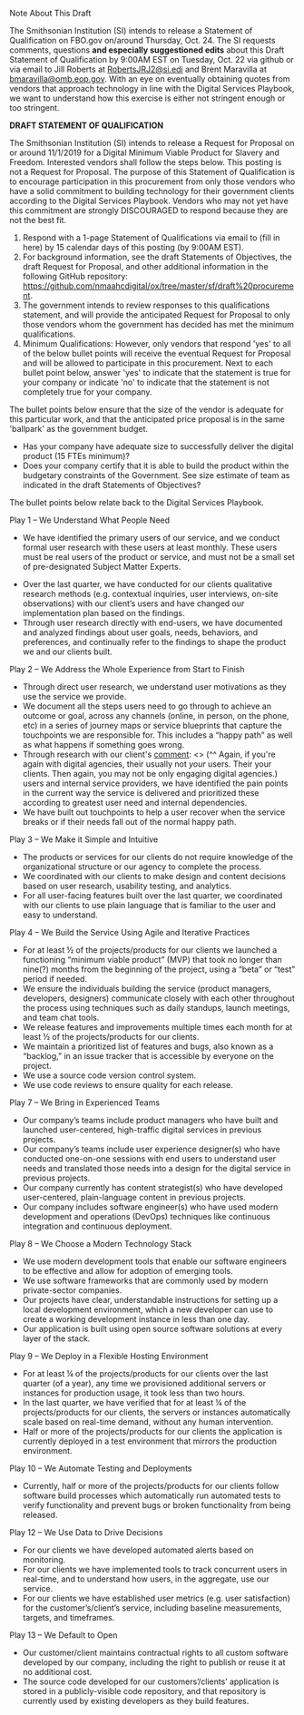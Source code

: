Note About This Draft  

The Smithsonian Institution (SI) intends to release a Statement of Qualification on FBO.gov on/around Thursday, Oct. 24. The SI requests comments, questions __and especially suggestioned edits__ about this Draft Statement of Qualification by 9:00AM EST on Tuesday, Oct. 22 via github or via email to Jill Roberts at RobertsJRJ2@si.edi and Brent Maravilla at bmaravilla@omb.eop.gov. With an eye on eventually obtaining quotes from vendors that approach technology in line with the Digital Services Playbook, we want to understand how this exercise is either not stringent enough or too stringent.

__DRAFT STATEMENT OF QUALIFICATION__  

The Smithsonian Institution (SI) intends to release a Request for Proposal on or around 11/1/2019 for a Digital Minimum Viable Product for Slavery and Freedom. Interested vendors shall follow the steps below. This posting is not a Request for Proposal. The purpose of this Statement of Qualification is to encourage participation in this procurement from only those vendors who have a solid commitment to building technology for their government clients according to the Digital Services Playbook. Vendors who may not yet have this commitment are strongly DISCOURAGED to respond because they are not the best fit.

1. Respond with a 1-page Statement of Qualifications via email to (fill in here) by 15 calendar days of this posting (by 9:00AM EST).  
2. For background information, see the draft Statements of Objectives, the draft Request for Proposal, and other additional information in the following GitHub repository: https://github.com/nmaahcdigital/ox/tree/master/sf/draft%20procurement.  
3. The government intends to review responses to this qualifications statement, and will provide the anticipated Request for Proposal to only those vendors whom the government has decided has met the minimum qualifications.  
4. Minimum Qualifications: However, only vendors that respond 'yes' to all of the below bullet points will receive the eventual Request for Proposal and will be allowed to participate in this procurement. Next to each bullet point below, answer 'yes' to indicate that the statement is true for your company or indicate 'no' to indicate that the statement is not completely true for your company.  

The bullet points below ensure that the size of the vendor is adequate for this particular work, and that the anticipated price proposal is in the same 'ballpark' as the government budget.  

* Has your company have adequate size to successfully deliver the digital product (15 FTEs minimum)?
* Does your company certify that it is able to build the product within the budgetary constraints of the Government. See size estimate of team as indicated in the draft Statements of Objectives?

The bullet points below relate back to the Digital Services Playbook.  

[comment]: <> (Added "we" to each; I believe it makes it clearer that respondent should also answer yes/no to these bullets, plus it makes it a little easier to read :D)


Play 1 – We Understand What People Need
  * We have identified the primary users of our service, and we conduct formal user research with these users at least monthly. These users must be real users of the product or service, and must not be a small set of pre-designated Subject Matter Experts.
  
  [comment]: <> (^^ this might be confused with getting client feedback about the agency's/firm's serivces. I might nix this bullet all together and start with the next.)
  
  * Over the last quarter, we have conducted for our clients qualitative research methods (e.g. contextual inquiries, user interviews, on-site observations) with our client’s users and have changed our implementation plan based on the findings.
  * Through user research directly with end-users, we have documented and analyzed findings about user goals, needs, behaviors, and preferences, and continually refer to the findings to shape the product we and our clients built.
  
Play 2 – We Address the Whole Experience from Start to Finish
  * Through direct user research, we understand user motivations as they use the service we provide.
  * We document all the steps users need to go through to achieve an outcome or goal, across any channels (online, in person, on the phone, etc) in a series of journey maps or service blueprints that capture the touchpoints we are responsible for. This includes a “happy path” as well as what happens if something goes wrong.
  * Through research with our client's [comment]: <> (^^ Again, if you're again with digital agencies, their usually not _your_ users. Their your clients. Then again, you may not be only engaging digital agencies.) users and internal service providers, we have identified the pain points in the current way the service is delivered and prioritized these according to greatest user need and internal dependencies.
  * We have built out touchpoints to help a user recover when the service breaks or if their needs fall out of the normal happy path.
  
Play 3 – We Make it Simple and Intuitive
  * The products or services for our clients do not require knowledge of the organizational structure or our agency to complete the process.
  * We coordinated with our clients to make design and content decisions based on user research, usability testing, and analytics.
  * For all user-facing features built over the last quarter, we coordinated with our clients to use plain language that is familiar to the user and easy to understand.
  
Play 4 – We Build the Service Using Agile and Iterative Practices
  * For at least ½ of the projects/products for our clients we launched a functioning “minimum viable product” (MVP) that took no longer than nine(?) months from the beginning of the project, using a “beta” or “test” period if needed.
  * We ensure the individuals building the service (product managers, developers, designers) communicate closely with each other throughout the process using techniques such as daily standups, launch meetings, and team chat tools.
  * We release features and improvements multiple times each month for at least ½ of the projects/products for our clients.
  * We maintain a prioritized list of features and bugs, also known as a “backlog,” in an issue tracker that is accessible by everyone on the project.
  * We use a source code version control system.
  * We use code reviews to ensure quality for each release.

[comment]: <> (No Play 5-6?)

Play 7 – We Bring in Experienced Teams
  * Our company’s teams include product managers who have built and launched user-centered, high-traffic digital services in previous projects.
  * Our company’s teams include user experience designer(s) who have conducted one-on-one sessions with end users to understand user needs and translated those needs into a design for the digital service in previous projects.
  * Our company currently has content strategist(s) who have developed user-centered, plain-language content in previous projects.
  * Our company includes software engineer(s) who have used modern development and operations (DevOps) techniques like continuous integration and continuous deployment.
  
Play 8 – We Choose a Modern Technology Stack
  * We use modern development tools that enable our software engineers to be effective and allow for adoption of emerging tools.
  * We use software frameworks that are commonly used by modern private-sector companies.
  * Our projects have clear, understandable instructions for setting up a local development environment, which a new developer can use to create a working development instance in less than one day.
  * Our application is built using open source software solutions at every layer of the stack.
  
Play 9 – We Deploy in a Flexible Hosting Environment  
  * For at least ¼ of the projects/products for our clients over the last quarter (of a year), any time we provisioned additional servers or instances for production usage, it took less than two hours.
  * In the last quarter, we have verified that for at least ¼ of the projects/products for our clients, the servers or instances automatically scale based on real-time demand, without any human intervention.
  * Half or more of the projects/products for our clients the application is currently deployed in a test environment that mirrors the production environment.
  
Play 10 – We Automate Testing and Deployments
  * Currently, half or more of the projects/products for our clients follow software build processes which automatically run automated tests to verify functionality and prevent bugs or broken functionality from being released.
  
Play 12 – We Use Data to Drive Decisions
  * For our clients we have developed automated alerts based on monitoring.
  * For our clients we have implemented tools to track concurrent users in real-time, and to understand how users, in the aggregate, use our service.
  * For our clients we have established user metrics (e.g. user satisfaction) for the customer’s/client’s service, including baseline measurements, targets, and timeframes.
  
Play 13 – We Default to Open
  * Our customer/client maintains contractual rights to all custom software developed by our company, including the right to publish or reuse it at no additional cost.
  * The source code developed for our customers’/clients’ application is stored in a publicly-visible code repository, and that repository is currently used by existing developers as they build features.
